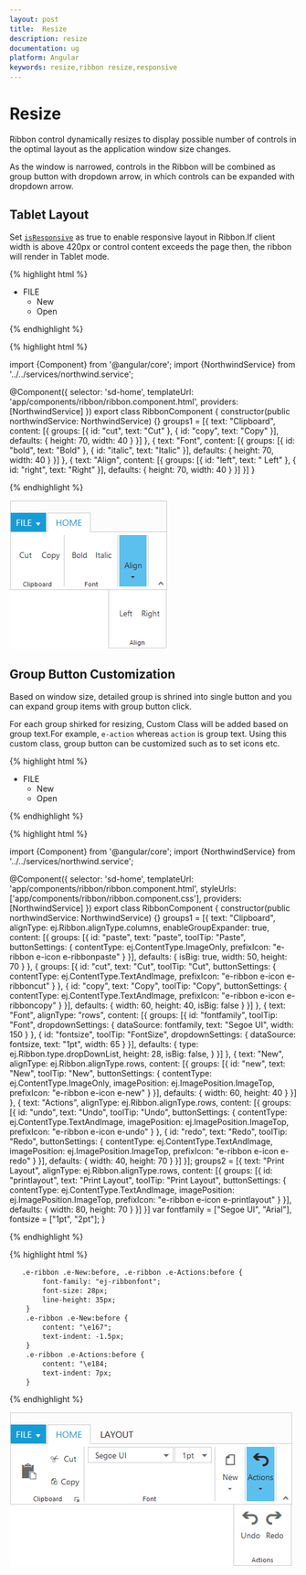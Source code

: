 ```yaml
---
layout: post
title:  Resize
description: resize
documentation: ug
platform: Angular
keywords: resize,ribbon resize,responsive
---
```


# Resize 

Ribbon control dynamically resizes to display possible number of controls in the optimal layout as the application window size changes.

As the window is narrowed, controls in the Ribbon will be combined as group button with dropdown arrow, in which controls can be expanded with dropdown arrow.

## Tablet Layout 

Set [`isResponsive`](http://help.syncfusion.com/api/js/ejribbon#members:isresponsive) as true to enable responsive layout in Ribbon.If client width is above  420px or control content exceeds the page then, the ribbon will render in Tablet mode.

{% highlight html %}

<ej-ribbon id="Default" width="20%" applicationTab.type="menu" applicationTab.menuItemID="ribbonmenu" isResponsive="true">
     <e-tabs>
        <e-tab id="home" text="HOME" [groups]="groups1">
        </e-tab>
     </e-tabs>
</ej-ribbon>
<ul id="ribbonmenu">
    <li>
        <a>FILE </a>
        <ul>
            <li><a>New</a></li>
            <li><a>Open</a></li>
        </ul>
    </li>
</ul>

{% endhighlight %}

{% highlight html %}

import {Component} from '@angular/core';
import {NorthwindService} from '../../services/northwind.service';

@Component({
  selector: 'sd-home',
  templateUrl: 'app/components/ribbon/ribbon.component.html',
  providers: [NorthwindService]
})
export class RibbonComponent {
    constructor(public northwindService: NorthwindService) {}
     groups1 = [{
        text: "Clipboard",
        content: [{
            groups: [{
                id: "cut",
                text: "Cut"
            }, {
                    id: "copy",
                    text: "Copy"
                }],
            defaults: {
                height: 70,
                width: 40
            }
        }]
    }, {
            text: "Font",
            content: [{
                groups: [{
                    id: "bold",
                    text: "Bold"
                }, {
                        id: "italic",
                        text: "Italic"
                    }],
                defaults: {
                    height: 70,
                    width: 40
                }
            }]
        }, {
            text: "Align",
            content: [{
                groups: [{
                    id: "left",
                    text: " Left"
                }, {
                        id: "right",
                        text: "Right"
                    }],
                defaults: {
                    height: 70,
                    width: 40
                }
            }]
        }]
   }
     
{% endhighlight %}

![](Resize_images/Resize_img1.png)

## Group Button Customization

Based on window size, detailed group is shrined into single button and you can expand group items with group button click.

For each group shirked for resizing, Custom Class will be added based on group text.For example, `e-action` whereas `action` is group text. Using this custom class, group button can be customized such as to set icons etc.

{% highlight html %}

<ej-ribbon id="Default" width="40%" applicationTab.type="menu" allowResizing="true" applicationTab.menuItemID="ribbonmenu">
    <e-tabs>
        <e-tab id="home" text="HOME" [groups]="groups1">
        </e-tab>
        <e-tab id="layout" text="LAYOUT" [groups]="groups2">
        </e-tab>
    </e-tabs>
</ej-ribbon>
<ul id="ribbonmenu">
    <li>
        <a>FILE</a>
        <ul>
            <li><a>New</a></li>
            <li><a>Open</a></li>
        </ul>
    </li>
</ul>

{% endhighlight %}

{% highlight html %}

import {Component} from '@angular/core';
import {NorthwindService} from '../../services/northwind.service';

@Component({
  selector: 'sd-home',
  templateUrl: 'app/components/ribbon/ribbon.component.html',
  styleUrls: ['app/components/ribbon/ribbon.component.css'],
  providers: [NorthwindService]
})
export class RibbonComponent {
    constructor(public northwindService: NorthwindService) {}
      groups1 = [{
        text: "Clipboard",
        alignType: ej.Ribbon.alignType.columns,
        enableGroupExpander: true,
        content: [{
            groups: [{
                id: "paste",
                text: "paste",
                toolTip: "Paste",
                buttonSettings: {
                    contentType: ej.ContentType.ImageOnly,
                    prefixIcon: "e-ribbon e-icon e-ribbonpaste"
                }
            }],
            defaults: {
                isBig: true,
                width: 50,
                height: 70
            }
        }, {
                groups: [{
                    id: "cut",
                    text: "Cut",
                    toolTip: "Cut",
                    buttonSettings: {
                        contentType: ej.ContentType.TextAndImage,
                        prefixIcon: "e-ribbon e-icon e-ribboncut"
                    }
                }, {
                        id: "copy",
                        text: "Copy",
                        toolTip: "Copy",
                        buttonSettings: {
                            contentType: ej.ContentType.TextAndImage,
                            prefixIcon: "e-ribbon e-icon e-ribboncopy"
                        }
                    }],
                defaults: {
                    width: 60,
                    height: 40,
                    isBig: false
                }
            }]
    }, {
            text: "Font",
            alignType: "rows",
            content: [{
                groups: [{
                    id: "fontfamily",
                    toolTip: "Font",
                    dropdownSettings: {
                        dataSource: fontfamily,
                        text: "Segoe UI",
                        width: 150
                    }
                }, {
                        id: "fontsize",
                        toolTip: "FontSize",
                        dropdownSettings: {
                            dataSource: fontsize,
                            text: "1pt",
                            width: 65
                        }
                    }],
                defaults: {
                    type: ej.Ribbon.type.dropDownList,
                    height: 28,
                    isBig: false,
                }
            }]
        }, {
            text: "New",
            alignType: ej.Ribbon.alignType.rows,
            content: [{
                groups: [{
                    id: "new",
                    text: "New",
                    toolTip: "New",
                    buttonSettings: {
                        contentType: ej.ContentType.ImageOnly,
                        imagePosition: ej.ImagePosition.ImageTop,
                        prefixIcon: "e-ribbon e-icon e-new"
                    }
                }],
                defaults: {
                    width: 60,
                    height: 40
                }
            }]
        }, {
            text: "Actions",
            alignType: ej.Ribbon.alignType.rows,
            content: [{
                groups: [{
                    id: "undo",
                    text: "Undo",
                    toolTip: "Undo",
                    buttonSettings: {
                        contentType: ej.ContentType.TextAndImage,
                        imagePosition: ej.ImagePosition.ImageTop,
                        prefixIcon: "e-ribbon e-icon e-undo"
                    }
                }, {
                        id: "redo",
                        text: "Redo",
                        toolTip: "Redo",
                        buttonSettings: {
                            contentType: ej.ContentType.TextAndImage,
                            imagePosition: ej.ImagePosition.ImageTop,
                            prefixIcon: "e-ribbon e-icon e-redo"
                        }
                    }],
                defaults: {
                    width: 40,
                    height: 70
                }
            }]
        }];
    groups2 = [{
        text: "Print Layout",
        alignType: ej.Ribbon.alignType.rows,
        content: [{
            groups: [{
                id: "printlayout",
                text: "Print Layout",
                toolTip: "Print Layout",
                buttonSettings: {
                    contentType: ej.ContentType.TextAndImage,
                    imagePosition: ej.ImagePosition.ImageTop,
                    prefixIcon: "e-ribbon e-icon e-printlayout"
                }
            }],
            defaults: {
                width: 80,
                height: 70
            }
        }]
    }]
       var fontfamily = ["Segoe UI", "Arial"],
        fontsize = ["1pt", "2pt"];
  }
     
{% endhighlight %}

{% highlight html %}

       .e-ribbon .e-New:before, .e-ribbon .e-Actions:before {
            font-family: "ej-ribbonfont";
            font-size: 28px;
            line-height: 35px;
        }
        .e-ribbon .e-New:before {
            content: "\e167";            
            text-indent: -1.5px;
        }
        .e-ribbon .e-Actions:before {
            content: "\e184;
            text-indent: 7px;
        }
                 
{% endhighlight %}


![](Resize_images/Resize_img2.png)
